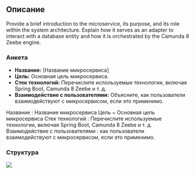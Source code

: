 ## Описание

Provide a brief introduction to the microservice, its purpose, and its role within the system architecture. Explain how it serves as an adapter to interact with a database entity and how it is orchestrated by the Camunda 8 Zeebe engine.

### Анкета

- **Название:** [Название микросервиса]
- **Цель:** Основная цель микросервиса.
- **Стек технологий:** Перечислите используемые технологии, включая Spring Boot, Camunda 8 Zeebe и т. д.
- **Взаимодействие с пользователями:** Объясните, как пользователи взаимодействуют с микросервисом, если это применимо.

Название
:	Название микросервиса
Цель
	~ Основная цель микросервиса
Стек технологий
:	Перечислите используемые технологии, включая Spring Boot, Camunda 8 Zeebe и т. д.
Взаимодействие с пользователями
:	как пользователи взаимодействуют с микросервисом, если это применимо.

### Структура
![](embed:MyDiagramKey{type=diagram})